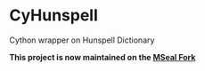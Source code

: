 # CyHunspell
Cython wrapper on Hunspell Dictionary

**This project is now maintained on the [MSeal Fork](https://github.com/MSeal/cython_hunspell)**
